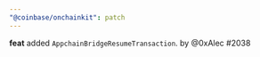 ```yaml
---
"@coinbase/onchainkit": patch
---
```


**feat** added `AppchainBridgeResumeTransaction`. by @0xAlec #2038

